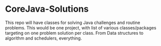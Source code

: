 # CoreJava-Solutions
 This repo will have classes for solving Java challenges and routine problems. This would be one project, with list of various classes/packages targeting on one problem solution per class. From Data structures to algorithm and schedulers, everything.
